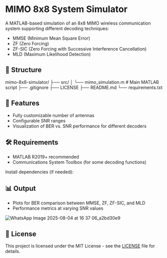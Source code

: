 # MIMO 8x8 System Simulator

A MATLAB-based simulation of an 8x8 MIMO wireless communication system supporting different decoding techniques:

- MMSE (Minimum Mean Square Error)
- ZF (Zero Forcing)
- ZF-SIC (Zero Forcing with Successive Interference Cancellation)
- MLD (Maximum Likelihood Detection)

## 📁 Structure

mimo-8x8-simulator/
├── src/
│ └── mimo_simulation.m # Main MATLAB script
├── .gitignore
├── LICENSE
├── README.md
└── requirements.txt


## 🚀 Features

- Fully customizable number of antennas
- Configurable SNR ranges
- Visualization of BER vs. SNR performance for different decoders

## 🛠️ Requirements

- MATLAB R2019+ recommended
- Communications System Toolbox (for some decoding functions)

Install dependencies (if needed):


## 📊 Output

- Plots for BER comparison between MMSE, ZF, ZF-SIC, and MLD
- Performance metrics at varying SNR values

![WhatsApp Image 2025-08-04 at 16 37 06_a2bd30e9](https://github.com/user-attachments/assets/ed2d422e-a508-411b-8185-d544cf7c0a22)


## 📜 License

This project is licensed under the MIT License - see the [LICENSE](LICENSE) file for details.
